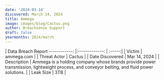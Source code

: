 ```yaml
---
date: '2024-03-14'
discovered: March 14, 2024
title: Ammega
image: images/blog/Cactus.png
author: Breachsense Support
draft: false
yearmonths: 2024/march
---
```



| Data Breach Report
------------:     |:-------------:    | :-----:|
| Victim      | ammega.com      | 
| Threat Actor      | Cactus      | 
| Date Discovered      | Mar 14, 2024      | 
| Description      | Ammega is a holding company whose brands provide power transmission, lightweight process, and conveyor belting, and fluid power solutions.      | 
| Leak Size      | 3TB      | 

